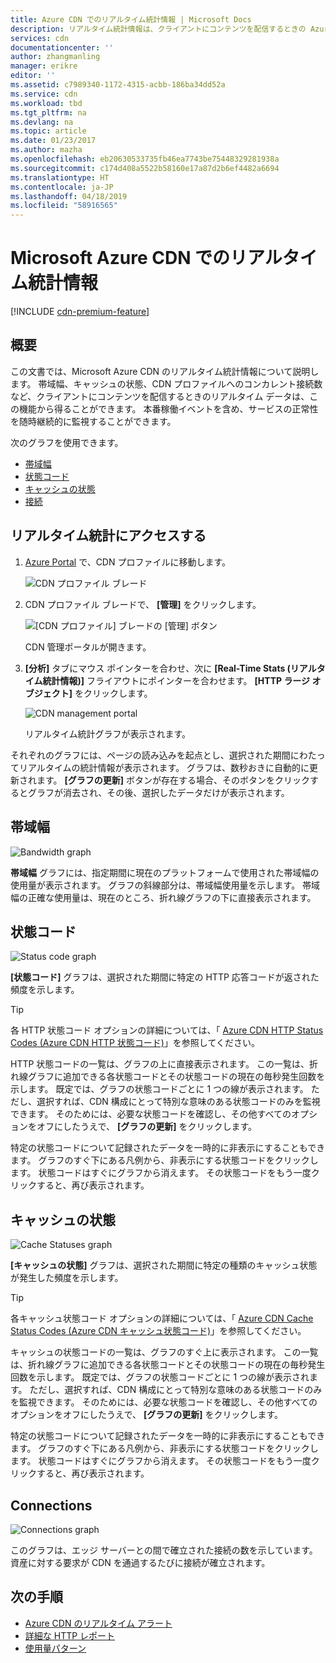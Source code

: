 ```yaml
---
title: Azure CDN でのリアルタイム統計情報 | Microsoft Docs
description: リアルタイム統計情報は、クライアントにコンテンツを配信するときの Azure CDN のパフォーマンスに関するリアルタイム データを提供します。
services: cdn
documentationcenter: ''
author: zhangmanling
manager: erikre
editor: ''
ms.assetid: c7989340-1172-4315-acbb-186ba34dd52a
ms.service: cdn
ms.workload: tbd
ms.tgt_pltfrm: na
ms.devlang: na
ms.topic: article
ms.date: 01/23/2017
ms.author: mazha
ms.openlocfilehash: eb20630533735fb46ea7743be75448329281938a
ms.sourcegitcommit: c174d408a5522b58160e17a87d2b6ef4482a6694
ms.translationtype: HT
ms.contentlocale: ja-JP
ms.lasthandoff: 04/18/2019
ms.locfileid: "58916565"
---
```

# <a name="real-time-stats-in-microsoft-azure-cdn"></a>Microsoft Azure CDN でのリアルタイム統計情報
[!INCLUDE [cdn-premium-feature](../../includes/cdn-premium-feature.md)]

## <a name="overview"></a>概要
この文書では、Microsoft Azure CDN のリアルタイム統計情報について説明します。  帯域幅、キャッシュの状態、CDN プロファイルへのコンカレント接続数など、クライアントにコンテンツを配信するときのリアルタイム データは、この機能から得ることができます。 本番稼働イベントを含め、サービスの正常性を随時継続的に監視することができます。

次のグラフを使用できます。

* [帯域幅](#bandwidth)
* [状態コード](#status-codes)
* [キャッシュの状態](#cache-statuses)
* [接続](#connections)

## <a name="accessing-real-time-stats"></a>リアルタイム統計にアクセスする
1. [Azure Portal](https://portal.azure.com) で、CDN プロファイルに移動します。
   
    ![CDN プロファイル ブレード](./media/cdn-real-time-stats/cdn-profile-blade.png)
2. CDN プロファイル ブレードで、 **[管理]** をクリックします。
   
    ![[CDN プロファイル] ブレードの [管理] ボタン](./media/cdn-real-time-stats/cdn-manage-btn.png)
   
    CDN 管理ポータルが開きます。
3. **[分析]** タブにマウス ポインターを合わせ、次に **[Real-Time Stats (リアルタイム統計情報)]** フライアウトにポインターを合わせます。  **[HTTP ラージ オブジェクト]** をクリックします。
   
    ![CDN management portal](./media/cdn-real-time-stats/cdn-premium-portal.png)
   
    リアルタイム統計グラフが表示されます。

それぞれのグラフには、ページの読み込みを起点とし、選択された期間にわたってリアルタイムの統計情報が表示されます。  グラフは、数秒おきに自動的に更新されます。  **[グラフの更新]** ボタンが存在する場合、そのボタンをクリックするとグラフが消去され、その後、選択したデータだけが表示されます。

## <a name="bandwidth"></a>帯域幅
![Bandwidth graph](./media/cdn-real-time-stats/cdn-bandwidth.png)

**帯域幅** グラフには、指定期間に現在のプラットフォームで使用された帯域幅の使用量が表示されます。 グラフの斜線部分は、帯域幅使用量を示します。 帯域幅の正確な使用量は、現在のところ、折れ線グラフの下に直接表示されます。

## <a name="status-codes"></a>状態コード
![Status code graph](./media/cdn-real-time-stats/cdn-status-codes.png)

**[状態コード]** グラフは、選択された期間に特定の HTTP 応答コードが返された頻度を示します。

> [!TIP]
> 各 HTTP 状態コード オプションの詳細については、「 [Azure CDN HTTP Status Codes (Azure CDN HTTP 状態コード)](/previous-versions/azure/mt759238(v=azure.100))」を参照してください。
> 
> 

HTTP 状態コードの一覧は、グラフの上に直接表示されます。 この一覧は、折れ線グラフに追加できる各状態コードとその状態コードの現在の毎秒発生回数を示します。 既定では、グラフの状態コードごとに 1 つの線が表示されます。 ただし、選択すれば、CDN 構成にとって特別な意味のある状態コードのみを監視できます。 そのためには、必要な状態コードを確認し、その他すべてのオプションをオフにしたうえで、 **[グラフの更新]** をクリックします。 

特定の状態コードについて記録されたデータを一時的に非表示にすることもできます。  グラフのすぐ下にある凡例から、非表示にする状態コードをクリックします。 状態コードはすぐにグラフから消えます。 その状態コードをもう一度クリックすると、再び表示されます。

## <a name="cache-statuses"></a>キャッシュの状態
![Cache Statuses graph](./media/cdn-real-time-stats/cdn-cache-status.png)

**[キャッシュの状態]** グラフは、選択された期間に特定の種類のキャッシュ状態が発生した頻度を示します。 

> [!TIP]
> 各キャッシュ状態コード オプションの詳細については、「 [Azure CDN Cache Status Codes (Azure CDN キャッシュ状態コード)](/previous-versions/azure/mt759237(v=azure.100))」を参照してください。
> 
> 

キャッシュの状態コードの一覧は、グラフのすぐ上に表示されます。 この一覧は、折れ線グラフに追加できる各状態コードとその状態コードの現在の毎秒発生回数を示します。 既定では、グラフの状態コードごとに 1 つの線が表示されます。 ただし、選択すれば、CDN 構成にとって特別な意味のある状態コードのみを監視できます。 そのためには、必要な状態コードを確認し、その他すべてのオプションをオフにしたうえで、 **[グラフの更新]** をクリックします。 

特定の状態コードについて記録されたデータを一時的に非表示にすることもできます。  グラフのすぐ下にある凡例から、非表示にする状態コードをクリックします。 状態コードはすぐにグラフから消えます。 その状態コードをもう一度クリックすると、再び表示されます。

## <a name="connections"></a>Connections
![Connections graph](./media/cdn-real-time-stats/cdn-connections.png)

このグラフは、エッジ サーバーとの間で確立された接続の数を示しています。 資産に対する要求が CDN を通過するたびに接続が確立されます。

## <a name="next-steps"></a>次の手順
*  [Azure CDN のリアルタイム アラート](cdn-real-time-alerts.md)
*  [詳細な HTTP レポート](cdn-advanced-http-reports.md)
*  [使用量パターン](cdn-analyze-usage-patterns.md)

